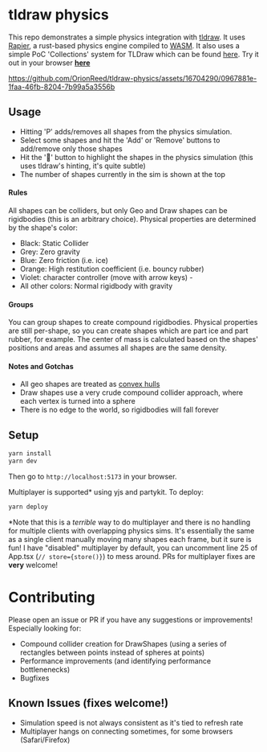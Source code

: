 # tldraw physics
This repo demonstrates a simple physics integration with [tldraw](https://github.com/tldraw/tldraw). It uses [Rapier](https://rapier.rs), a rust-based physics engine compiled to [WASM](https://webassembly.org). It also uses a simple PoC 'Collections' system for TLDraw which can be found [here](https://github.com/OrionReed/tldraw-physics/tree/main/tldraw-collections). Try it out in your browser **[here](https://orionreed.github.io/tldraw-physics/)**

https://github.com/OrionReed/tldraw-physics/assets/16704290/0967881e-1faa-46fb-8204-7b99a5a3556b

## Usage
- Hitting 'P' adds/removes all shapes from the physics simulation.
- Select some shapes and hit the 'Add' or 'Remove' buttons to add/remove only those shapes
- Hit the '🔦' button to highlight the shapes in the physics simulation (this uses tldraw's hinting, it's quite subtle)
- The number of shapes currently in the sim is shown at the top

#### Rules
All shapes can be colliders, but only Geo and Draw shapes can be rigidbodies (this is an arbitrary choice). Physical properties are determined by the shape's color:
- Black: Static Collider
- Grey: Zero gravity
- Blue: Zero friction (i.e. ice)
- Orange: High restitution coefficient (i.e. bouncy rubber)
- Violet: character controller (move with arrow keys) - 
- All other colors: Normal rigidbody with gravity

#### Groups
You can group shapes to create compound rigidbodies. Physical properties are still per-shape, so you can create shapes which are part ice and part rubber, for example. The center of mass is calculated based on the shapes' positions and areas and assumes all shapes are the same density.

#### Notes and Gotchas
- All geo shapes are treated as [convex hulls](https://en.wikipedia.org/wiki/Convex_hull)
- Draw shapes use a very crude compound collider approach, where each vertex is turned into a sphere
- There is no edge to the world, so rigidbodies will fall forever

## Setup
```bash
yarn install
yarn dev
```
Then go to `http://localhost:5173` in your browser.

Multiplayer is supported* using yjs and partykit. To deploy:
```bash
yarn deploy
```

*Note that this is a _terrible_ way to do multiplayer and there is no handling for multiple clients with overlapping physics sims. It's essentially the same as a single client manually moving many shapes each frame, but it sure is fun! I have "disabled" multiplayer by default, you can uncomment line 25 of App.tsx (`// store={store()}`) to mess around. PRs for multiplayer fixes are **very** welcome!

# Contributing
Please open an issue or PR if you have any suggestions or improvements! Especially looking for:
- Compound collider creation for DrawShapes (using a series of rectangles between points instead of spheres at points)
- Performance improvements (and identifying performance bottlenenecks)
- Bugfixes

## Known Issues (fixes welcome!)
- Simulation speed is not always consistent as it's tied to refresh rate
- Multiplayer hangs on connecting sometimes, for some browsers (Safari/Firefox)